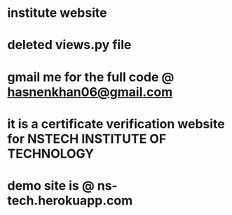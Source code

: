 # institute website
# deleted views.py file 
# gmail me for the full code @ hasnenkhan06@gmail.com
# it is a certificate verification website for NSTECH INSTITUTE OF TECHNOLOGY
# demo site is @ ns-tech.herokuapp.com
